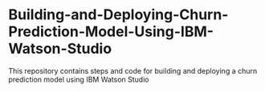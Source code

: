 # Building-and-Deploying-Churn-Prediction-Model-Using-IBM-Watson-Studio
This repository contains steps and code for building and deploying a churn prediction model using IBM Watson Studio
